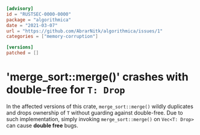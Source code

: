 ```toml
[advisory]
id = "RUSTSEC-0000-0000"
package = "algorithmica"
date = "2021-03-07"
url = "https://github.com/AbrarNitk/algorithmica/issues/1"
categories = ["memory-corruption"]

[versions]
patched = []
```

# 'merge_sort::merge()' crashes with double-free for `T: Drop`

In the affected versions of this crate, `merge_sort::merge()` wildly duplicates and drops ownership of `T` without guarding against double-free. Due to such implementation,
simply invoking `merge_sort::merge()` on `Vec<T: Drop>` can cause **double free** bugs.
